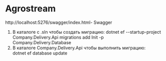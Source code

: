 # Agrostream

http://localhost:5276/swagger/index.html- Swagger

1) В каталоге с .sln чтобы создать миграцию:
dotnet ef --startup-project Company.Delivery.Api migrations add Init -p Company.Delivery.Database
2) В каталоге Company.Delivery.Api чтобы выполнить миграцию:  
dotnet ef database update

